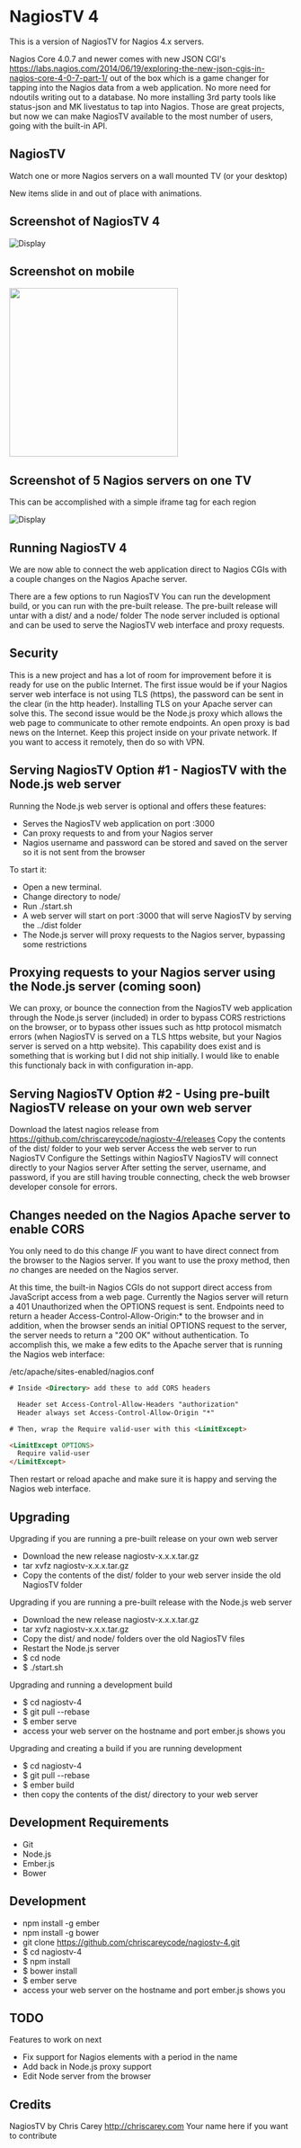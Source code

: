 # NagiosTV 4

This is a version of NagiosTV for Nagios 4.x servers.

Nagios Core 4.0.7 and newer comes with new JSON CGI's
https://labs.nagios.com/2014/06/19/exploring-the-new-json-cgis-in-nagios-core-4-0-7-part-1/
out of the box which is a game changer for tapping into the Nagios data from a web application.
No more need for ndoutils writing out to a database. No more installing 3rd party tools like status-json and MK livestatus to tap into Nagios. Those are great projects, but now we can make NagiosTV available to the most number of users, going with the built-in API.

NagiosTV
------------

Watch one or more Nagios servers on a wall mounted TV (or your desktop)

New items slide in and out of place with animations.

Screenshot of NagiosTV 4
------------

![Display](https://chriscarey.com/software/nagiostv-4/images/nagiostv-screen.png)

Screenshot on mobile
------------

<img src="https://chriscarey.com/software/nagiostv-4/images/nagiostv-iphone.png" width="300" />

Screenshot of 5 Nagios servers on one TV
------------

This can be accomplished with a simple iframe tag for each region

![Display](http://chriscarey.com/projects/ajax-monitor-for-nagios/nagios-5-in-1.png)

Running NagiosTV 4
-------------
We are now able to connect the web application direct to Nagios CGIs with a couple changes on the Nagios Apache server.

There are a few options to run NagiosTV
You can run the development build, or you can run with the pre-built release.
The pre-built release will untar with a dist/ and a node/ folder
The node server included is optional and can be used to serve the NagiosTV web interface and proxy requests.

Security
-------------
This is a new project and has a lot of room for improvement before it is ready for use on the public Internet. The first issue would be if your Nagios server web interface is not using TLS (https), the password can be sent in the clear (in the http header). Installing TLS on your Apache server can solve this. The second issue would be the Node.js proxy which allows the web page to communicate to other remote endpoints. An open proxy is bad news on the Internet. Keep this project inside on your private network. If you want to access it remotely, then do so with VPN.

Serving NagiosTV Option #1 - NagiosTV with the Node.js web server
-------------
Running the Node.js web server is optional and offers these features:
- Serves the NagiosTV web application on port :3000
- Can proxy requests to and from your Nagios server
- Nagios username and password can be stored and saved on the server so it is not sent from the browser

To start it:
- Open a new terminal.
- Change directory to node/
- Run ./start.sh
- A web server will start on port :3000 that will serve NagiosTV by serving the ../dist folder
- The Node.js server will proxy requests to the Nagios server, bypassing some restrictions

Proxying requests to your Nagios server using the Node.js server (coming soon)
------------
We can proxy, or bounce the connection from the NagiosTV web application through the Node.js server (included) in order to bypass CORS restrictions on the browser, or to bypass other issues such as http protocol mismatch errors (when NagiosTV is served on a TLS https website, but your Nagios server is served on a http website). This capability does exist and is something that is working but I did not ship initially. I would like to enable this functionaly back in with configuration in-app.

Serving NagiosTV Option #2 - Using pre-built NagiosTV release on your own web server
-------------
Download the latest nagios release from https://github.com/chriscareycode/nagiostv-4/releases
Copy the contents of the dist/ folder to your web server
Access the web server to run NagiosTV
Configure the Settings within NagiosTV
NagiosTV will connect directly to your Nagios server
After setting the server, username, and password, if you are still having trouble connecting, check the web browser developer console for errors.

Changes needed on the Nagios Apache server to enable CORS
-------------

You only need to do this change *IF* you want to have direct connect from the browser to the Nagios server. If you want to use the proxy method, then *no* changes are needed on the Nagios server.

At this time, the built-in Nagios CGIs do not support direct access from JavaScript access from a web page. Currently the Nagios server will return a 401 Unauthorized when the OPTIONS request is sent. Endpoints need to return a header Access-Control-Allow-Origin:* to the browser and in addition, when the browser sends an initial OPTIONS request to the server, the server needs to return a "200 OK" without authentication. To accomplish this, we make a few edits to the Apache server that is running the Nagios web interface:

/etc/apache/sites-enabled/nagios.conf

```html
# Inside <Directory> add these to add CORS headers

  Header set Access-Control-Allow-Headers "authorization" 
  Header always set Access-Control-Allow-Origin "*"

# Then, wrap the Require valid-user with this <LimitExcept>

<LimitExcept OPTIONS>
  Require valid-user
</LimitExcept>
```

Then restart or reload apache and make sure it is happy and serving the Nagios web interface.

Upgrading
------------
Upgrading if you are running a pre-built release on your own web server
- Download the new release nagiostv-x.x.x.tar.gz
- tar xvfz nagiostv-x.x.x.tar.gz
- Copy the contents of the dist/ folder to your web server inside the old NagiosTV folder

Upgrading if you are running a pre-built release with the Node.js web server
- Download the new release nagiostv-x.x.x.tar.gz
- tar xvfz nagiostv-x.x.x.tar.gz
- Copy the dist/ and node/ folders over the old NagiosTV files
- Restart the Node.js server
- $ cd node
- $ ./start.sh

Upgrading and running a development build
- $ cd nagiostv-4
- $ git pull --rebase
- $ ember serve
- access your web server on the hostname and port ember.js shows you

Upgrading and creating a build if you are running development
- $ cd nagiostv-4
- $ git pull --rebase
- $ ember build
- then copy the contents of the dist/ directory to your web server

Development Requirements
------------
- Git
- Node.js
- Ember.js
- Bower

Development
------------
- npm install -g ember
- npm install -g bower
- git clone https://github.com/chriscareycode/nagiostv-4.git
- $ cd nagiostv-4
- $ npm install
- $ bower install
- $ ember serve
- access your web server on the hostname and port ember.js shows you

TODO
------------
Features to work on next
- Fix support for Nagios elements with a period in the name
- Add back in Node.js proxy support
- Edit Node server from the browser

Credits
------------
NagiosTV by Chris Carey http://chriscarey.com
Your name here if you want to contribute



